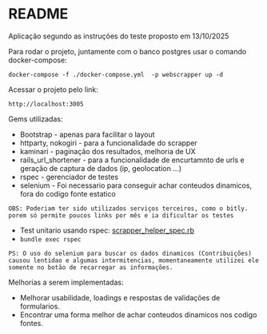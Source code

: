 # README

Aplicação segundo as instruções do teste proposto em 13/10/2025

Para rodar o projeto, juntamente com o banco postgres usar o comando docker-compose: 

``docker-compose -f ./docker-compose.yml  -p webscrapper up -d``

Acessar o projeto pelo link:

``http://localhost:3005``


Gems utilizadas: 
* Bootstrap - apenas para facilitar o layout
* httparty, nokogiri - para a funcionalidade do scrapper
* kaminari - paginação dos resultados, melhoria de UX 
* rails_url_shortener - para a funcionalidade de encurtamnto de urls e geração de captura de dados (ip, geolocation ...)
* rspec - gerenciador de testes
* selenium - Foi necessario para conseguir achar conteudos dinamicos, fora do codigo fonte estatico

``OBS: Poderiam ter sido utilizados serviços terceiros, como o bitly. porem só permite poucos links por mês e ia dificultar os testes``

* Test unitario usando rspec: [scrapper_helper_spec.rb](spec/helpers/scrapper_helper_spec.rb)
* ``bundle exec rspec``

``PS: O uso do selenium para buscar os dados dinamicos (Contribuições) causou lentidao e algumas intermitencias, momentaneamente utilizei ele somente no botão de recarregar as informações.``

Melhorias a serem implementadas:
* Melhorar usabilidade, loadings e respostas de validações de formularios.
* Encontrar uma forma melhor de achar conteudos dinamicos nos codigo fontes.
